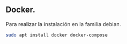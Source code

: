 ## Docker.
Para realizar la instalación en la familia debian.
```bash
sudo apt install docker docker-compose
```
